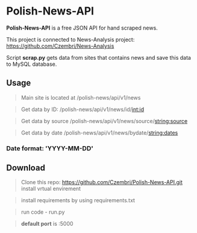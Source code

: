 # Polish-News-API

<b>Polish-News-API</b> is a free JSON API for hand scraped news.

This project is connected to News-Analysis project:
https://github.com/Czembri/News-Analysis

Script <b>scrap.py</b> gets data from sites that contains news and save this data to MySQL database.

## Usage

> Main site is located at /polish-news/api/v1/news

> Get data by ID:
  /polish-news/api/v1/news/id/<int:id>
  
> Get data by source
  /polish-news/api/v1/news/source/<string:source>
  
 > Get data by date
  /polish-news/api/v1/news/bydate/<string:dates>
  
  ### Date format: 'YYYY-MM-DD'
  
 ## Download
 
 > Clone this repo: https://github.com/Czembri/Polish-News-API.git 
 > install vrtual envirement 
 
 > install requirements by using requirements.txt
 
 > run code - run.py
 
 > <b>default port</b> is :5000
